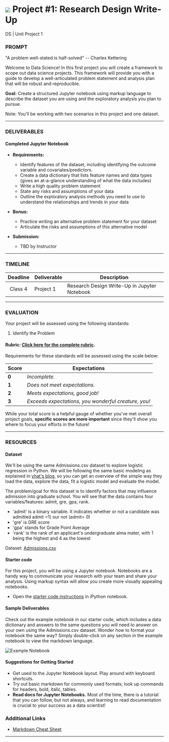 # ![](https://ga-dash.s3.amazonaws.com/production/assets/logo-9f88ae6c9c3871690e33280fcf557f33.png) Project #1: Research Design Write-Up
DS | Unit Project 1

### PROMPT

"A problem well-stated is half-solved" -- Charles Kettering

Welcome to Data Science! In this first project you will create a framework to scope out data science projects. This framework will provide you with a guide to develop a well-articulated problem statement and analysis plan that will be robust and reproducible.

**Goal:** Create a structured Jupyter notebook using markup language to describe the dataset you are using and the exploratory analysis you plan to pursue.

Note: You'll be working with two scenarios in this project and one dataset.

---

### DELIVERABLES

#### Completed Jupyter Notebook

- **Requirements:**
    - Identify features of the dataset, including identifying the outcome variable and covariates/predictors.
    - Create a data dictionary that lists feature names and data types (gives an at-a-glance understanding of what the data includes)
    - Write a high quality problem statement 
    - State any risks and assumptions of your data
    - Outline the exploratory analysis methods you need to use to understand the relationships and trends in your data

- **Bonus:**
    - Practice writing an alternative problem statement for your dataset
    - Articulate the risks and assumptions of this alternative model

- **Submission:**
    - TBD by Instructor 

---

### TIMELINE

| Deadline | Deliverable| Description |
|:-:|---|---|
| Class 4 | Project 1  | Research Design Write-Up in Jupyter Notebook   |

---

### EVALUATION

Your project will be assessed using the following standards:

1. Identify the Problem

#### Rubric: [Click here for the complete rubric](./project1-rubric.md). 

Requirements for these standards will be assessed using the scale below:

|Score | Expectations|
|----- | ------------|
|**0** | _Incomplete._|
|**1** | _Does not meet expectations._|
|**2** | _Meets expectations, good job!_|
|**3** | _Exceeds expectations, you wonderful creature, you!_|

While your total score is a helpful gauge of whether you've met overall project goals, __specific scores are more important__ since they'll show you where to focus your efforts in the future!

---

### RESOURCES

#### Dataset  
We'll be using the same Admissions.csv dataset to explore logistic regression in Python. We will be following the same basic modeling as explained in [yhat's blog](http://blog.yhat.com/posts/logistic-regression-and-python.html), so you can get an overview of the simple way they load the data, explore the data, fit a logistic model and evaluate the model. 

The problem/goal for this dataset is to identify factors that may influence admission into graduate school. You will see that the data contains four variables/features: admit, gre, gpa, rank.

- 'admit' is a binary variable. It indicates whether or not a candidate was admitted admit =1) our not (admit= 0)
- 'gre' is GRE score
- 'gpa' stands for Grade Point Average
- 'rank' is the rank of an applicant's undergraduate alma mater, with 1 being the highest and 4 as the lowest

Dataset: [Admissions.csv](./datasets/admissions.csv)

#### Starter code
For this project, you will be using a Jupyter notebook. Notebooks are a handy way to communicate your research with your team and share your analysis. Using markup syntax will allow you create more visually appealing notebooks.

* Open the [starter code instructions](./code/project1-starter.ipynb) in iPython notebook.

#### Sample Deliverables 
Check out the example notebook in our starter code, which includes a data dictionary and answers to the same questions you will need to answer on your own using the Admissions.csv dataset. Wonder how to format your notebook the same way? Simply double-click on any section in the example notebook to view the markdown language.

![Example Notebook](./code/project1-example.ipynb)

#### Suggestions for Getting Started 

- Get used to the Jupyter Notebook layout. Play around with keyboard shortcuts.
- Try out basic markdown for commonly used formats; look up commands for headers, bold, italic, tables.
- **Read docs for Jupyter Notebooks.** Most of the time, there is a tutorial that you can follow, but not always, and learning to read documentation is crucial to your success as a data scientist!

### Additional Links

- [Markdown Cheat Sheet](https://github.com/adam-p/markdown-here/wiki/Markdown-Cheatsheet)

---
